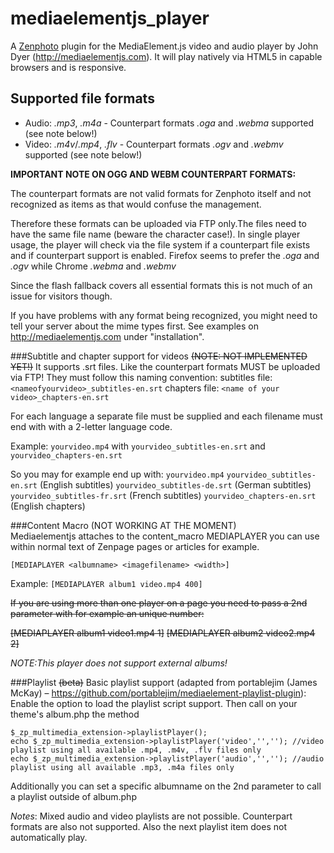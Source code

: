 mediaelementjs_player
=====================

A [Zenphoto](http://www.zenphoto.org) plugin for the MediaElement.js video and audio player by John Dyer (http://mediaelementjs.com). It will play natively via HTML5 in capable browsers and is responsive.

Supported file formats
----------------------
- Audio: <var>.mp3</var>, <var>.m4a</var> - Counterpart formats <var>.oga</var> and <var>.webma</var> supported (see note below!)<br>
- Video: <var>.m4v</var>/<var>.mp4</var>, <var>.flv</var> - Counterpart formats <var>.ogv</var> and <var>.webmv</var> supported (see note below!)

**IMPORTANT NOTE ON OGG AND WEBM COUNTERPART FORMATS:**

The counterpart formats are not valid formats for Zenphoto itself and not recognized as items as that would confuse the management.

Therefore these formats can be uploaded via FTP only.The files need to have the same file name (beware the character case!). In single player usage, the player will check via the file system if a counterpart file exists and if counterpart support is enabled. Firefox seems to prefer the <var>.oga</var> and <var>.ogv</var> while Chrome <var>.webma</var> and <var>.webmv</var>

Since the flash fallback covers all essential formats this is not much of an issue for visitors though.

If you have problems with any format being recognized, you might need to tell your server about the mime types first. See examples on http://mediaelementjs.com under "installation".

###Subtitle and chapter support for videos ~~(NOTE: NOT IMPLEMENTED YET!)~~
It supports .srt files. Like the counterpart formats MUST be uploaded via FTP! They must follow this naming convention:
subtitles file: `<nameofyourvideo>_subtitles-en.srt`
chapters file: `<name of your video>_chapters-en.srt`

For each language a separate file must be supplied and each filename must end with with a 2-letter language code.

Example: `yourvideo.mp4` with `yourvideo_subtitles-en.srt` and `yourvideo_chapters-en.srt`

So you may for example end up with:
`yourvideo.mp4`
`yourvideo_subtitles-en.srt` (English subtitles)
`yourvideo_subtitles-de.srt` (German subtitles)
`yourvideo_subtitles-fr.srt` (French subtitles)
`yourvideo_chapters-en.srt`  (English chapters)

###Content Macro (NOT WORKING AT THE MOMENT)<br>
Mediaelementjs attaches to the content_macro MEDIAPLAYER you can use within normal text of Zenpage pages or articles for example.

```
[MEDIAPLAYER <albumname> <imagefilename> <width>]
```

Example:
```[MEDIAPLAYER album1 video.mp4 400]```

~~If you are using more than one player on a page you need to pass a 2nd parameter with for example an unique number:~~


~~[MEDIAPLAYER album1 video1.mp4 1]~~
~~[MEDIAPLAYER album2 video2.mp4 2]~~


*NOTE:This player does not support external albums!*

###Playlist ~~(beta)~~
Basic playlist support (adapted from portablejim (James McKay) – https://github.com/portablejim/mediaelement-playlist-plugin):
Enable the option to load the playlist script support. Then call on your theme's album.php the method

```
$_zp_multimedia_extension->playlistPlayer();
echo $_zp_multimedia_extension->playlistPlayer('video','',''); //video playlist using all available .mp4, .m4v, .flv files only
echo $_zp_multimedia_extension->playlistPlayer('audio','',''); //audio playlist using all available .mp3, .m4a files only
```

Additionally you can set a specific albumname on the 2nd parameter to call a playlist outside of album.php

*Notes*: Mixed audio and video playlists are not possible. Counterpart formats are also not supported. Also the next playlist item does not automatically play.
